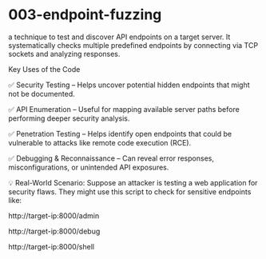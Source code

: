# 003-endpoint-fuzzing
a technique to test and discover API endpoints on a target server. It systematically checks multiple predefined endpoints by connecting via TCP sockets and analyzing responses.

Key Uses of the Code

✅ Security Testing – Helps uncover potential hidden endpoints that might not be documented. 

✅ API Enumeration – Useful for mapping available server paths before performing deeper security analysis. 

✅ Penetration Testing – Helps identify open endpoints that could be vulnerable to attacks like remote code execution (RCE). 

✅ Debugging & Reconnaissance – Can reveal error responses, misconfigurations, or unintended API exposures.

💡 Real-World Scenario: Suppose an attacker is testing a web application for security flaws. They might use this script to check for sensitive endpoints like:

http://target-ip:8000/admin

http://target-ip:8000/debug

http://target-ip:8000/shell

